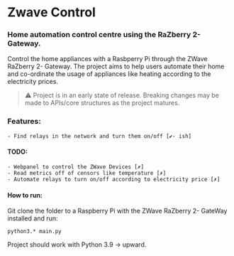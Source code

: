 # Zwave Control
### Home automation control centre using the RaZberry 2- Gateway.
Control the home appliances with a Rasbperry Pi through the ZWave RaZberry 2- Gateway.
The project aims to help users automate their home and co-ordinate the usage of appliances like heating according to the electricity prices.

> :warning: Project is in an early state of release. Breaking changes may be made to APIs/core structures as the project matures.

### Features:
    - Find relays in the network and turn them on/off [✔- ish]
    
#### TODO:

    - Webpanel to control the ZWave Devices [✗]
    - Read metrics off of censors like temperature [✗]
    - Automate relays to turn on/off according to electricity price [✗] 

#### How to run:
Git clone the folder to a Raspberry Pi with the ZWave RaZberry 2- GateWay installed and run:

```
python3.* main.py 
```

Project should work with Python 3.9 -> upward.
